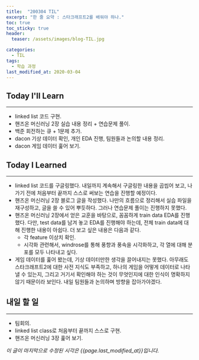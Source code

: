```yaml
---
title:  "200304 TIL"
excerpt: "한 줄 요약 : 스타크래프트2를 배워야 하나."
toc: true
toc_sticky: true
header:
  teaser: /assets/images/blog-TIL.jpg

categories:
  - TIL
tags:
  - 학습 과정
last_modified_at: 2020-03-04
---
```




## Today I'll Learn

---


* linked list 코드 구현.
* 핸즈온 머신러닝 2장 실습 내용 정리 + 연습문제 풀이.
* 백준 회전하는 큐 + 1문제 추가.
* dacon 기상 데이터 확인, 개인 EDA 진행, 팀원들과 논의할 내용 정리.
* dacon 게임 데이터 훑어 보기.



## Today I Learned
---

* linked list 코드를 구글링했다. 내일까지 계속해서 구글링한 내용을 곱씹어 보고, 나가기 전에 처음부터 끝까지 스스로 써보는 연습을 진행할 예정이다.
* 핸즈온 머신러닝 2장 블로그 글을 작성했다. 나만의 흐름으로 정리해서 실습 파일을 재구성하고, 글을 쓸 수 있어 뿌듯하다. 그러나 연습문제 풀이는 진행하지 못했다.
* 핸즈온 머신러닝 2장에서 얻은 교훈을 바탕으로, 꼼꼼하게 train data EDA를 진행했다. 다만, test data를 남겨 놓고 EDA를 진행해야 하는데, 전체 train data에 대해 진행한 내용이 아쉽다. 더 보고 싶은 내용은 다음과 같다.
  * 각 feature 이상치 확인.
  * 시각화 관련해서, windrose를 통해 풍향과 풍속을 시각화하고, 각 열에 대해 분포를 모두 나타내고 싶다.
* 게임 데이터를 훑어 봤는데, 기상 데이터만한 생각을 끌어내지는 못했다. 아무래도 스타크래프트2에 대한 사전 지식도 부족하고, 하나의 게임을 어떻게 데이터로 나타낼 수 있는지, 그리고 거기서 확인해야 하는 것이 무엇인지에 대한 인식이 명확하지 않기 때문이라 보인다. 내일 팀원들과 논의하며 방향을 잡아가야겠다.







## 내일 할 일
---

* 팀회의.
* linked list class로 처음부터 끝까지 스스로 구현.
* 핸즈온 머신러닝 3장 훑어 보기.



*이 글이 마지막으로 수정된 시각은 {{page.last_modified_at}}입니다.*